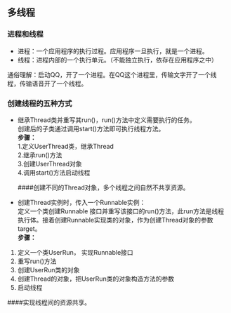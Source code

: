 ## 多线程
### 进程和线程
- 进程：一个应用程序的执行过程。应用程序一旦执行，就是一个进程。
- 线程：进程内部的一个执行单元。（不能独立执行，依存在应用程序之中）

通俗理解：启动QQ，开了一个进程。在QQ这个进程里，传输文字开了一个线程，传输语音开了一个线程。

### 创建线程的五种方式
- 继承Thread类并重写其run()，run()方法中定义需要执行的任务。  
创建后的子类通过调用start()方法即可执行线程方法。  
**步骤：**  
 1.定义UserThread类，继承Thread  
 2.继承run()方法  
 3.创建UserThread对象  
 4.调用start()方法启动线程  

	####创建不同的Thread对象，多个线程之间自然不共享资源。  
  
- 创建Thread实例时，传入一个Runnable实例：  
定义一个类创建Runnable 接口并重写该接口的run()方法，此run方法是线程执行体。接着创建Runnable实现类的对象，作为创建Thread对象的参数target。  
**步骤：**  
1. 定义一个类UserRun， 实现Runnable接口  
 2. 重写run()方法  
 3. 创建UserRun类的对象  
 4. 创建Thread的对象，把UserRun类的对象构造方法的参数  
 5. 启动线程  

####实现线程间的资源共享。
